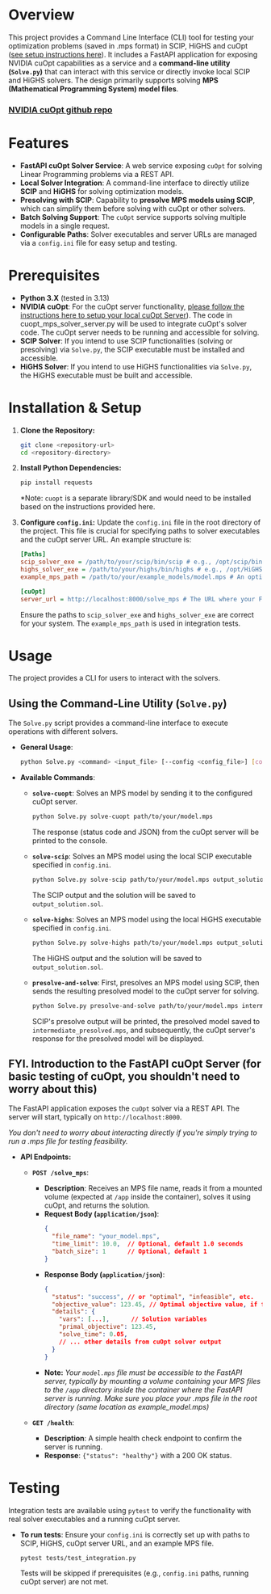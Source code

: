 # Overview

This project provides a Command Line Interface (CLI) tool for testing your optimization problems (saved in .mps format) in SCIP, HiGHS and cuOpt ([see setup instructions here](cuopt_setup.md)). It includes a FastAPI application for exposing NVIDIA cuOpt capabilities as a service and a **command-line utility (`Solve.py`)** that can interact with this service or directly invoke local SCIP and HiGHS solvers. The design primarily supports solving **MPS (Mathematical Programming System) model files**.

### [NVIDIA cuOpt github repo](https://github.com/NVIDIA/cuopt)

# Features

*   **FastAPI cuOpt Solver Service**: A web service exposing `cuOpt` for solving Linear Programming problems via a REST API.
*   **Local Solver Integration**: A command-line interface to directly utilize **SCIP** and **HiGHS** for solving optimization models.
*   **Presolving with SCIP**: Capability to **presolve MPS models using SCIP**, which can simplify them before solving with cuOpt or other solvers.
*   **Batch Solving Support**: The `cuOpt` service supports solving multiple models in a single request.
*   **Configurable Paths**: Solver executables and server URLs are managed via a `config.ini` file for easy setup and testing.

# Prerequisites

*   **Python 3.X** (tested in 3.13)
*   **NVIDIA cuOpt**: For the cuOpt server functionality, [please follow the instructions here to setup your local cuOpt Server](cuopt_setup.md)). The code in cuopt_mps_solver_server.py will be used to integrate cuOpt's solver code. The cuOpt server needs to be running and accessible for solving.
*   **SCIP Solver**: If you intend to use SCIP functionalities (solving or presolving) via `Solve.py`, the SCIP executable must be installed and accessible.
*   **HiGHS Solver**: If you intend to use HiGHS functionalities via `Solve.py`, the HiGHS executable must be built and accessible.

# Installation & Setup

1.  **Clone the Repository:**
    ```bash
    git clone <repository-url>
    cd <repository-directory>
    ```

2.  **Install Python Dependencies:**
    ```bash
    pip install requests
    ```
    *Note: `cuopt` is a separate library/SDK and would need to be installed based on the instructions provided here.

3.  **Configure `config.ini`:**
    Update the `config.ini` file in the root directory of the project. This file is crucial for specifying paths to solver executables and the cuOpt server URL. An example structure is:

    ```ini
    [Paths]
    scip_solver_exe = /path/to/your/scip/bin/scip # e.g., /opt/scip/bin/scip
    highs_solver_exe = /path/to/your/highs/bin/highs # e.g., /opt/HiGHS/bin/highs
    example_mps_path = /path/to/your/example_models/model.mps # An optional path to an MPS file for testing

    [cuOpt]
    server_url = http://localhost:8000/solve_mps # The URL where your FastAPI cuOpt server is running
    ```
    Ensure the paths to `scip_solver_exe` and `highs_solver_exe` are correct for your system. The `example_mps_path` is used in integration tests.

# Usage

The project provides a CLI for users to interact with the solvers.

## Using the Command-Line Utility (`Solve.py`)

The `Solve.py` script provides a command-line interface to execute operations with different solvers.

*   **General Usage**:
    ```bash
    python Solve.py <command> <input_file> [--config <config_file>] [command_specific_arguments]
    ```

*   **Available Commands**:

    *   **`solve-cuopt`**: Solves an MPS model by sending it to the configured cuOpt server.
        ```bash
        python Solve.py solve-cuopt path/to/your/model.mps
        ```
        The response (status code and JSON) from the cuOpt server will be printed to the console.

    *   **`solve-scip`**: Solves an MPS model using the local SCIP executable specified in `config.ini`.
        ```bash
        python Solve.py solve-scip path/to/your/model.mps output_solution.sol
        ```
        The SCIP output and the solution will be saved to `output_solution.sol`.

    *   **`solve-highs`**: Solves an MPS model using the local HiGHS executable specified in `config.ini`.
        ```bash
        python Solve.py solve-highs path/to/your/model.mps output_solution.sol
        ```
        The HiGHS output and the solution will be saved to `output_solution.sol`.

    *   **`presolve-and-solve`**: First, presolves an MPS model using SCIP, then sends the resulting presolved model to the cuOpt server for solving.
        ```bash
        python Solve.py presolve-and-solve path/to/your/model.mps intermediate_presolved.mps
        ```
        SCIP's presolve output will be printed, the presolved model saved to `intermediate_presolved.mps`, and subsequently, the cuOpt server's response for the presolved model will be displayed.


## FYI. Introduction to the FastAPI cuOpt Server (for basic testing of cuOpt, you shouldn't need to worry about this)

The FastAPI application exposes the `cuOpt` solver via a REST API.
 The server will start, typically on `http://localhost:8000`.

 *You don't need to worry about interacting directly if you're simply trying to run a .mps file for testing feasibility.*

*   **API Endpoints:**

    *   **`POST /solve_mps`**:
        *   **Description**: Receives an MPS file name, reads it from a mounted volume (expected at `/app` inside the container), solves it using cuOpt, and returns the solution.
        *   **Request Body (`application/json`)**:
            ```json
            {
              "file_name": "your_model.mps",
              "time_limit": 10.0,  // Optional, default 1.0 seconds
              "batch_size": 1      // Optional, default 1
            }
            ```
        *   **Response Body (`application/json`)**:
            ```json
            {
              "status": "success", // or "optimal", "infeasible", etc.
              "objective_value": 123.45, // Optimal objective value, if found
              "details": {
                "vars": [...],      // Solution variables
                "primal_objective": 123.45,
                "solve_time": 0.05,
                // ... other details from cuOpt solver output
              }
            }
            ```
        *   **Note:** *Your `model.mps` file must be accessible to the FastAPI server, typically by mounting a volume containing your MPS files to the `/app` directory inside the container where the FastAPI server is running. Make sure you place your .mps file in the root directory (same location as example_model.mps)*

    *   **`GET /health`**:
        *   **Description**: A simple health check endpoint to confirm the server is running.
        *   **Response**: `{"status": "healthy"}` with a 200 OK status.

# Testing

Integration tests are available using `pytest` to verify the functionality with real solver executables and a running cuOpt server.

*   **To run tests**:
    Ensure your `config.ini` is correctly set up with paths to SCIP, HiGHS, cuOpt server URL, and an example MPS file.
    ```bash
    pytest tests/test_integration.py
    ```
    Tests will be skipped if prerequisites (e.g., `config.ini` paths, running cuOpt server) are not met.